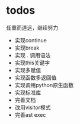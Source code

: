 # todos

任重而道远，继续努力

- 实现continue
- 实现break
- 实现 . 调用语法
- 实现this关键字
- 实现多赋值
- 实现函数多返回值
- 实现调用python原生函数
- 实现标准库
- 完善文档
- 改用visitor模式
- 完善ast exec
